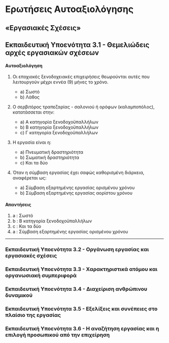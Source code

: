 # Ερωτήσεις Αυτοαξιολόγησης 

## «Εργασιακές Σχέσεις»



## **Εκπαιδευτική Υποενότητα 3.1** - Θεμελιώδεις αρχές εργασιακών σχέσεων  



#### Αυτοαξιολόγηση

1. Οι εποχιακές ξενοδοχειακές επιχειρήσεις θεωρούνται αυτές που λειτουργούν μέχρι εννέα (9) μήνες το χρόνο.
   - a) Σωστό
   - b) Λάθος

2. Ο σερβιτόρος τραπεζαρίας - σαλονιού ή ορόφων (καλαμποπόλος), κατατάσσεται στην:
   - a) Α κατηγορία ξενοδοχοϋπαλλήλων
   - b) Β κατηγορία ξενοδοχοϋπαλλήλων
   - c) Γ κατηγορία ξενοδοχοϋπαλλήλων

3. Η εργασία είναι η:
   - a) Πνευματική δραστηριότητα
   - b) Σωματική δραστηριότητα
   - c) Και τα δύο

4. Όταν η σύμβαση εργασίας έχει σαφώς καθορισμένη διάρκεια, αναφέρεται ως:
   - a) Σύμβαση εξαρτημένης εργασίας ορισμένου χρόνου
   - b) Σύμβαση εξαρτημένης εργασίας αορίστου χρόνου



#### Απαντήσεις

1. a : Σωστό
2. b : Β κατηγορία ξενοδοχοϋπαλλήλων
3. c : Και τα δύο
4. a : Σύμβαση εξαρτημένης εργασίας ορισμένου χρόνου



---









### **Εκπαιδευτική Υποενότητα 3.2** - Οργάνωση εργασίας και εργασιακές σχέσεις  

### **Εκπαιδευτική Υποενότητα 3.3** - Χαρακτηριστικά ατόμου και οργανωσιακή συμπεριφορά  

### **Εκπαιδευτική Υποενότητα 3.4** - Διαχείριση ανθρώπινου δυναμικού  

### **Εκπαιδευτική Υποενότητα 3.5** - Εξελίξεις και συνέπειες στο πλαίσιο της εργασίας  

### **Εκπαιδευτική Υποενότητα 3.6** - Η αναζήτηση εργασίας και η επιλογή προσωπικού από την επιχείρηση  